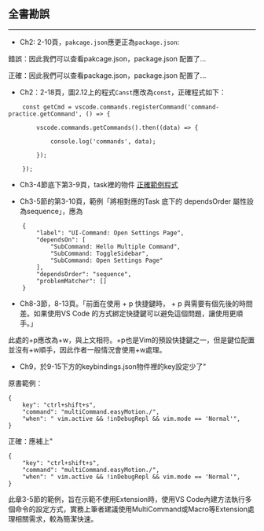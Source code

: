 ## 全書勘誤
---

- Ch2: 2-10頁，`pakcage.json`應更正為`package.json`:

錯誤：因此我們可以查看pakcage.json，package.json 配置了...

正確：因此我們可以查看package.json，package.json 配置了...

- Ch2：2-18頁，圖2.12上的程式`Canst`應改為`const`，正確程式如下：

```
    const getCmd = vscode.commands.registerCommand('command-practice.getCommand', () => {
		
		vscode.commands.getCommands().then((data) => {
			
			console.log('commands', data);
		
		});

	});
```

- Ch3-4節底下第3-9頁，task裡的物件 [正確範例程式](https://github.com/practical-vscode/practical-guide-to-vscode/blob/main/chapter3/ch3-4/.vscode/tasks.json#L4)

- Ch3-5節的第3-10頁，範例「將相對應的Task 底下的
dependsOrder 屬性設為sequence」，應為

```
    {
        "label": "UI-Command: Open Settings Page",
        "dependsOn": [
            "SubCommand: Hello Multiple Command", 
            "SubCommand: ToggleSidebar", 
            "SubCommand: Open Settings Page"
        ],
        "dependsOrder": "sequence",
        "problemMatcher": []
    }
```
- Ch8-3節，8-13頁。「前面在使用<C-w> + p 快捷鍵時，<C-w> + p 與需要有個先後的時間
差。如果使用VS Code 的方式綁定快捷鍵可以避免這個問題，讓使用更順手。」

此處的<C-w>+p應改為<C-w>+w，與上文相符。<C-w>+p也是Vim的預設快捷鍵之一，但是鍵位配置並沒有<C-w>+w順手，因此作者一般情況會使用<C-w>+w處理。

- Ch9，於9-15下方的keybindings.json物件裡的key設定少了"

原書範例：

```
{
    key": "ctrl+shift+s",
    "command": "multiCommand.easyMotion./",
    "when": " vim.active && !inDebugRepl && vim.mode == 'Normal'",
}
```

正確：應補上"

```
{
    "key": "ctrl+shift+s",
    "command": "multiCommand.easyMotion./",
    "when": " vim.active && !inDebugRepl && vim.mode == 'Normal'",
}
```

此章3-5節的範例，旨在示範不使用Extension時，使用VS Code內建方法執行多個命令的設定方式，實務上筆者建議使用MultiCommand或Macro等Extension處理相關需求，較為簡潔快速。 